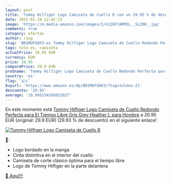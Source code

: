```yaml
---
layout: post
title: 'Tommy Hilfiger Logo Camiseta de Cuello R con un 29.93 % de descuento'
date: 2021-01-19 12:42:23
image: 'https://m.media-amazon.com/images/I/41Z6FtAM95L._SL200_.jpg'
comments: true
category: ofertas
author: ring
slug: 'B01MUFG6K3-es Tommy Hilfiger Logo Camiseta de Cuello Redondo Perfecta...'
tags: tole.es, camiseta
actualPrice: 20.95 EUR
currency: EUR
price: 20.95
comparePrice: 29.9 EUR
prodname: 'Tommy Hilfiger Logo Camiseta de Cuello Redondo Perfecta para El Tiempo Libre  Gris  Grey Heather   L para Hombre'
country: 'es'
flag: '🇪🇸'
buyurl: 'https://www.amazon.es/dp/B01MUFG6K3/?tag=tolees-21'
descuento: '29.93'
average: '19.995154185022027'
---
```


En este momento está [Tommy Hilfiger Logo Camiseta de Cuello Redondo Perfecta para El Tiempo Libre  Gris  Grey Heather   L para Hombre](https://www.amazon.es/dp/B01MUFG6K3/?tag=tolees-21) a 20.95 EUR (original: 29.9 EUR) (29.93 %  de descuento) en el siguiente enlace!

[![Tommy Hilfiger Logo Camiseta de Cuello R](https://m.media-amazon.com/images/I/41Z6FtAM95L._SL200_.jpg)](https://www.amazon.es/dp/B01MUFG6K3/?tag=tolees-21)

🔎:

- Logo bordado en la manga
- Cinta distintiva en el interior del cuello
- Camiseta de corte clásico óptima para el tiempo libre
- Logo de Tommy Hilfiger en la parte delantera

[🛒 Aquí!!!](https://www.amazon.es/dp/B01MUFG6K3/?tag=tolees-21)
